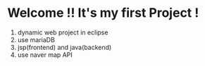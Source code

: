 # Welcome !! It's my first Project !
1. dynamic web project in eclipse
2. use mariaDB
3. jsp(frontend) and java(backend)
4. use naver map API
